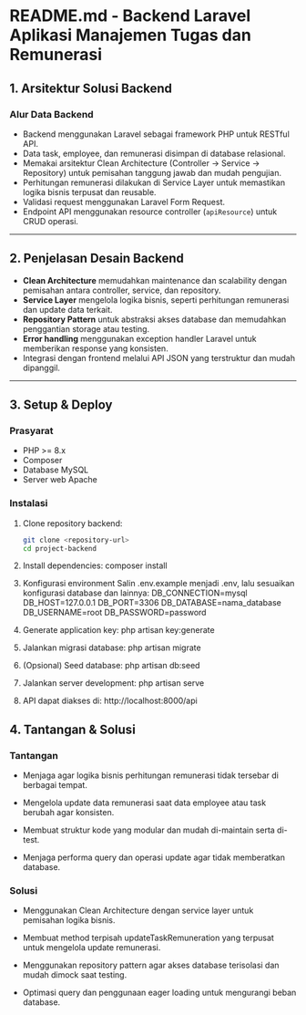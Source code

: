 # README.md - Backend Laravel Aplikasi Manajemen Tugas dan Remunerasi

## 1. Arsitektur Solusi Backend

### Alur Data Backend


- Backend menggunakan Laravel sebagai framework PHP untuk RESTful API.
- Data task, employee, dan remunerasi disimpan di database relasional.
- Memakai arsitektur Clean Architecture (Controller → Service → Repository) untuk pemisahan tanggung jawab dan mudah pengujian.
- Perhitungan remunerasi dilakukan di Service Layer untuk memastikan logika bisnis terpusat dan reusable.
- Validasi request menggunakan Laravel Form Request.
- Endpoint API menggunakan resource controller (`apiResource`) untuk CRUD operasi.

---

## 2. Penjelasan Desain Backend

- **Clean Architecture** memudahkan maintenance dan scalability dengan pemisahan antara controller, service, dan repository.
- **Service Layer** mengelola logika bisnis, seperti perhitungan remunerasi dan update data terkait.
- **Repository Pattern** untuk abstraksi akses database dan memudahkan penggantian storage atau testing.
- **Error handling** menggunakan exception handler Laravel untuk memberikan response yang konsisten.
- Integrasi dengan frontend melalui API JSON yang terstruktur dan mudah dipanggil.

---

## 3. Setup & Deploy

### Prasyarat

- PHP >= 8.x
- Composer
- Database MySQL
- Server web Apache

### Instalasi

1. Clone repository backend:
   ```bash
   git clone <repository-url>
   cd project-backend

2. Install dependencies:
    composer install

3. Konfigurasi environment
    Salin .env.example menjadi .env, lalu sesuaikan konfigurasi database dan lainnya:
    DB_CONNECTION=mysql
    DB_HOST=127.0.0.1
    DB_PORT=3306
    DB_DATABASE=nama_database
    DB_USERNAME=root
    DB_PASSWORD=password

4. Generate application key:
    php artisan key:generate

5. Jalankan migrasi database:
    php artisan migrate

6. (Opsional) Seed database:
    php artisan db:seed

7. Jalankan server development:
    php artisan serve

8. API dapat diakses di:
    http://localhost:8000/api

## 4. Tantangan & Solusi

### Tantangan

- Menjaga agar logika bisnis perhitungan remunerasi tidak tersebar di berbagai tempat.

- Mengelola update data remunerasi saat data employee atau task berubah agar
    konsisten.

- Membuat struktur kode yang modular dan mudah di-maintain serta di-test.

- Menjaga performa query dan operasi update agar tidak memberatkan database.

### Solusi

- Menggunakan Clean Architecture dengan service layer untuk pemisahan logika bisnis.

- Membuat method terpisah updateTaskRemuneration yang terpusat untuk mengelola update
    remunerasi.

- Menggunakan repository pattern agar akses database terisolasi dan mudah dimock saat 
    testing.

- Optimasi query dan penggunaan eager loading untuk mengurangi beban database.

